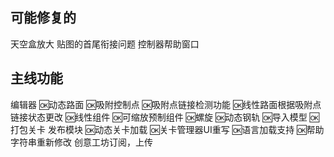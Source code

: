 
可能修复的
---

天空盒放大
贴图的首尾衔接问题
控制器帮助窗口


主线功能
---

编辑器
  🆗动态路面
    🆗吸附控制点
      🆗吸附点链接检测功能
      🆗线性路面根据吸附点链接状态更改
    🆗线性组件
    🆗可缩放预制组件
    🆗螺旋
    🆗动态钢轨
  🆗导入模型
  🆗打包关卡
  发布模块
🆗动态关卡加载
🆗关卡管理器UI重写
🆗语言加载支持
🆗帮助字符串重新修改
创意工坊订阅，上传